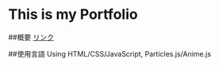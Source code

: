 # This is my Portfolio

##概要
[リンク](https://iori-portfolio.herokuapp.com/)

##使用言語
Using HTML/CSS/JavaScript, Particles.js/Anime.js

